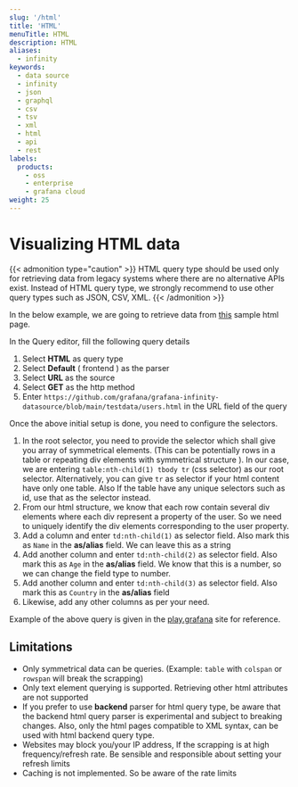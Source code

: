 ```yaml
---
slug: '/html'
title: 'HTML'
menuTitle: HTML
description: HTML
aliases:
  - infinity
keywords:
  - data source
  - infinity
  - json
  - graphql
  - csv
  - tsv
  - xml
  - html
  - api
  - rest
labels:
  products:
    - oss
    - enterprise
    - grafana cloud
weight: 25
---
```


# Visualizing HTML data

{{< admonition type="caution" >}}
HTML query type should be used only for retrieving data from legacy systems where there are no alternative APIs exist. Instead of HTML query type, we strongly recommend to use other query types such as JSON, CSV, XML.
{{< /admonition >}}

In the below example, we are going to retrieve data from [this](https://github.com/grafana/grafana-infinity-datasource/blob/main/testdata/users.html) sample html page.

In the Query editor, fill the following query details

1. Select **HTML** as query type
2. Select **Default** ( frontend ) as the parser
3. Select **URL** as the source
4. Select **GET** as the http method
5. Enter `https://github.com/grafana/grafana-infinity-datasource/blob/main/testdata/users.html` in the URL field of the query

Once the above initial setup is done, you need to configure the selectors.

1. In the root selector, you need to provide the selector which shall give you array of symmetrical elements. (This can be potentially rows in a table or repeating div elements with symmetrical structure ). In our case, we are entering `table:nth-child(1) tbody tr` (css selector) as our root selector. Alternatively, you can give `tr` as selector if your html content have only one table. Also If the table have any unique selectors such as id, use that as the selector instead.
2. From our html structure, we know that each row contain several div elements where each div represent a property of the user. So we need to uniquely identify the div elements corresponding to the user property.
3. Add a column and enter `td:nth-child(1)` as selector field. Also mark this as `Name` in the **as/alias** field. We can leave this as a string
4. Add another column and enter `td:nth-child(2)` as selector field. Also mark this as `Age` in the **as/alias** field. We know that this is a number, so we can change the field type to number.
5. Add another column and enter `td:nth-child(3)` as selector field. Also mark this as `Country` in the **as/alias** field
6. Likewise, add any other columns as per your need.

Example of the above query is given in the [play.grafana](https://play.grafana.org/explore?schemaVersion=1&panes=%7B%22s9j%22:%7B%22datasource%22:%22infinity-universal%22,%22queries%22:%5B%7B%22refId%22:%22A%22,%22datasource%22:%7B%22type%22:%22yesoreyeram-infinity-datasource%22,%22uid%22:%22infinity-universal%22%7D,%22type%22:%22html%22,%22source%22:%22url%22,%22format%22:%22table%22,%22url%22:%22https:%2F%2Fgithub.com%2Fgrafana%2Fgrafana-infinity-datasource%2Fblob%2Fmain%2Ftestdata%2Fusers.html%22,%22url_options%22:%7B%22method%22:%22GET%22,%22data%22:%22%22%7D,%22root_selector%22:%22table:nth-child%281%29%20tbody%20tr%22,%22columns%22:%5B%7B%22text%22:%22Name%22,%22selector%22:%22td:nth-child%281%29%22,%22type%22:%22string%22%7D,%7B%22text%22:%22Age%22,%22selector%22:%22td:nth-child%282%29%22,%22type%22:%22number%22%7D,%7B%22text%22:%22Country%22,%22selector%22:%22td:nth-child%283%29%22,%22type%22:%22string%22%7D,%7B%22text%22:%22Occupation%22,%22selector%22:%22td:nth-child%284%29%22,%22type%22:%22string%22%7D,%7B%22text%22:%22Salary%22,%22selector%22:%22td:nth-child%285%29%22,%22type%22:%22number%22%7D%5D,%22filters%22:%5B%5D,%22global_query_id%22:%22%22%7D%5D,%22range%22:%7B%22from%22:%22now-6h%22,%22to%22:%22now%22%7D%7D%7D&orgId=1) site for reference.

## Limitations

- Only symmetrical data can be queries. (Example: `table` with `colspan` or `rowspan` will break the scrapping)
- Only text element querying is supported. Retrieving other html attributes are not supported
- If you prefer to use **backend** parser for html query type, be aware that the backend html query parser is experimental and subject to breaking changes. Also, only the html pages compatible to XML syntax, can be used with html backend query type.
- Websites may block you/your IP address, If the scrapping is at high frequency/refresh rate. Be sensible and responsible about setting your refresh limits
- Caching is not implemented. So be aware of the rate limits
